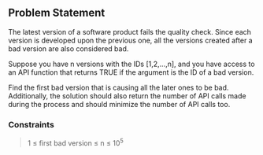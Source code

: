 ## **Problem Statement**

The latest version of a software product fails the quality check. Since each version is developed upon the previous one, all the versions created after a bad version are also considered bad.

Suppose you have n versions with the IDs [1,2,...,n], and you have access to an API function that returns TRUE if the argument is the ID of a bad version.

Find the first bad version that is causing all the later ones to be bad. Additionally, the solution should also return the number of API calls made during the process and should minimize the number of API calls too.

### Constraints

> 1 ≤ first bad version ≤ n ≤ 10<sup>5</sup>
